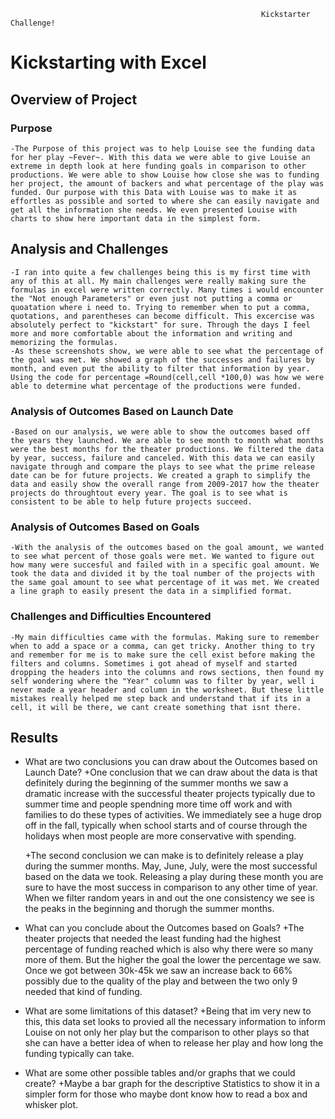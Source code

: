                                                             Kickstarter Challenge!
# Kickstarting with Excel

## Overview of Project

### Purpose
    -The Purpose of this project was to help Louise see the funding data for her play ~Fever~. With this data we were able to give Louise an extreme in depth look at here funding goals in comparison to other productions. We were able to show Louise how close she was to funding her project, the amount of backers and what percentage of the play was funded. Our purpose with this Data with Louise was to make it as effortles as possible and sorted to where she can easily navigate and get all the information she needs. We even presented Louise with charts to show here important data in the simplest form. 

## Analysis and Challenges
    -I ran into quite a few challenges being this is my first time with any of this at all. My main challenges were really making sure the formulas in excel were written correctly. Many times i would encounter the "Not enough Parameters" or even just not putting a comma or quoatation where i need to. Trying to remember when to put a comma, quotations, and parentheses can become difficult. This excercise was absolutely perfect to "kickstart" for sure. Through the days I feel more and more comfortable about the information and writing and memorizing the formulas.
    -As these screenshots show, we were able to see what the percentage of the goal was met. We showed a graph of the successes and failures by month, and even put the ability to filter that information by year. Using the code for percentage =Round(cell,cell *100,0) was how we were able to determine what percentage of the productions were funded. 

### Analysis of Outcomes Based on Launch Date
    -Based on our analysis, we were able to show the outcomes based off the years they launched. We are able to see month to month what months were the best months for the theater productions. We filtered the data by year, success, failure and canceled. With this data we can easily navigate through and compare the plays to see what the prime release date can be for future projects. We created a graph to simplify the data and easily show the overall range from 2009-2017 how the theater projects do throughtout every year. The goal is to see what is consistent to be able to help future projects succeed.
### Analysis of Outcomes Based on Goals
    -With the analysis of the outcomes based on the goal amount, we wanted to see what percent of those goals were met. We wanted to figure out how many were succesful and failed with in a specific goal amount. We took the data and divided it by the toal number of the projects with the same goal amount to see what percentage of it was met. We created a line graph to easily present the data in a simplified format.
### Challenges and Difficulties Encountered
    -My main difficulties came with the formulas. Making sure to remember when to add a space or a comma, can get tricky. Another thing to try and remember for me is to make sure the cell exist before making the filters and columns. Sometimes i got ahead of myself and started dropping the headers into the columns and rows sections, then found my self wondering where the "Year" column was to filter by year, well i never made a year header and column in the worksheet. But these little mistakes really helped me step back and understand that if its in a cell, it will be there, we cant create something that isnt there. 

## Results

- What are two conclusions you can draw about the Outcomes based on Launch Date?
   +One conclusion that we can draw about the data is that definitely during the beginning of the summer months we saw a dramatic increase with the successful theater projects typically due to summer time and people spendning more time off work and with families to do these types of activities. We immediately see a huge drop off in the fall, typically when school starts and of course through the holidays when most people are more conservative with spending.
  
   +The second conclusion we can make is to definitely release a play during the summer months. May, June, July, were the most successful based on the data we took. Releasing a play during these month you are sure to have the most success in comparison to any other time of year. When we filter random years in and out the one consistency we see is the peaks in the beginning and thorugh the summer months. 
  
- What can you conclude about the Outcomes based on Goals?
  +The theater projects that needed the least funding had the highest percentage of funding reached which is also why there were so many more of them. But the higher the goal the lower the percentage we saw. Once we got between 30k-45k we saw an increase back to 66% possibly due to the quality of the play and between the two only 9 needed that kind of funding.

- What are some limitations of this dataset?
   +Being that im very new to this, this data set looks to provied all the necessary information to inform Louise on not only her play but the comparison to other plays so that she can have a better idea of when to release her play and how long the funding typically can take.
   
- What are some other possible tables and/or graphs that we could create?
  +Maybe a bar graph for the descriptive Statistics to show it in a simpler form for those who maybe dont know how to read a box and whisker plot.
